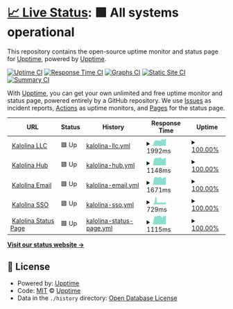 # [📈 Live Status](https://kalolina.github.io/uptime): <!--live status--> **🟩 All systems operational**

This repository contains the open-source uptime monitor and status page for [Upptime](https://upptime.js.org), powered by [Upptime](https://github.com/upptime/upptime).

[![Uptime CI](https://github.com/kalolina/uptime/workflows/Uptime%20CI/badge.svg)](https://github.com/kalolina/uptime/actions?query=workflow%3A%22Uptime+CI%22)
[![Response Time CI](https://github.com/kalolina/uptime/workflows/Response%20Time%20CI/badge.svg)](https://github.com/kalolina/uptime/actions?query=workflow%3A%22Response+Time+CI%22)
[![Graphs CI](https://github.com/kalolina/uptime/workflows/Graphs%20CI/badge.svg)](https://github.com/kalolina/uptime/actions?query=workflow%3A%22Graphs+CI%22)
[![Static Site CI](https://github.com/kalolina/uptime/workflows/Static%20Site%20CI/badge.svg)](https://github.com/kalolina/uptime/actions?query=workflow%3A%22Static+Site+CI%22)
[![Summary CI](https://github.com/kalolina/uptime/workflows/Summary%20CI/badge.svg)](https://github.com/kalolina/uptime/actions?query=workflow%3A%22Summary+CI%22)

With [Upptime](https://upptime.js.org), you can get your own unlimited and free uptime monitor and status page, powered entirely by a GitHub repository. We use [Issues](https://github.com/upptime/upptime/issues) as incident reports, [Actions](https://github.com/kalolina/uptime/actions) as uptime monitors, and [Pages](https://kalolina.github.io/uptime) for the status page.

<!--start: status pages-->
<!-- This summary is generated by Upptime (https://github.com/upptime/upptime) -->
<!-- Do not edit this manually, your changes will be overwritten -->
<!-- prettier-ignore -->
| URL | Status | History | Response Time | Uptime |
| --- | ------ | ------- | ------------- | ------ |
| <img alt="" src="https://favicons.githubusercontent.com/kalolina.com" height="13"> [Kalolina LLC](https://kalolina.com) | 🟩 Up | [kalolina-llc.yml](https://github.com/Kalolina/uptime/commits/HEAD/history/kalolina-llc.yml) | <details><summary><img alt="Response time graph" src="./graphs/kalolina-llc/response-time-week.png" height="20"> 1992ms</summary><br><a href="https://kalolina.github.io/uptime/history/kalolina-llc"><img alt="Response time 1538" src="https://img.shields.io/endpoint?url=https%3A%2F%2Fraw.githubusercontent.com%2FKalolina%2Fuptime%2FHEAD%2Fapi%2Fkalolina-llc%2Fresponse-time.json"></a><br><a href="https://kalolina.github.io/uptime/history/kalolina-llc"><img alt="24-hour response time 1744" src="https://img.shields.io/endpoint?url=https%3A%2F%2Fraw.githubusercontent.com%2FKalolina%2Fuptime%2FHEAD%2Fapi%2Fkalolina-llc%2Fresponse-time-day.json"></a><br><a href="https://kalolina.github.io/uptime/history/kalolina-llc"><img alt="7-day response time 1992" src="https://img.shields.io/endpoint?url=https%3A%2F%2Fraw.githubusercontent.com%2FKalolina%2Fuptime%2FHEAD%2Fapi%2Fkalolina-llc%2Fresponse-time-week.json"></a><br><a href="https://kalolina.github.io/uptime/history/kalolina-llc"><img alt="30-day response time 1538" src="https://img.shields.io/endpoint?url=https%3A%2F%2Fraw.githubusercontent.com%2FKalolina%2Fuptime%2FHEAD%2Fapi%2Fkalolina-llc%2Fresponse-time-month.json"></a><br><a href="https://kalolina.github.io/uptime/history/kalolina-llc"><img alt="1-year response time 1538" src="https://img.shields.io/endpoint?url=https%3A%2F%2Fraw.githubusercontent.com%2FKalolina%2Fuptime%2FHEAD%2Fapi%2Fkalolina-llc%2Fresponse-time-year.json"></a></details> | <details><summary><a href="https://kalolina.github.io/uptime/history/kalolina-llc">100.00%</a></summary><a href="https://kalolina.github.io/uptime/history/kalolina-llc"><img alt="All-time uptime 96.81%" src="https://img.shields.io/endpoint?url=https%3A%2F%2Fraw.githubusercontent.com%2FKalolina%2Fuptime%2FHEAD%2Fapi%2Fkalolina-llc%2Fuptime.json"></a><br><a href="https://kalolina.github.io/uptime/history/kalolina-llc"><img alt="24-hour uptime 100.00%" src="https://img.shields.io/endpoint?url=https%3A%2F%2Fraw.githubusercontent.com%2FKalolina%2Fuptime%2FHEAD%2Fapi%2Fkalolina-llc%2Fuptime-day.json"></a><br><a href="https://kalolina.github.io/uptime/history/kalolina-llc"><img alt="7-day uptime 100.00%" src="https://img.shields.io/endpoint?url=https%3A%2F%2Fraw.githubusercontent.com%2FKalolina%2Fuptime%2FHEAD%2Fapi%2Fkalolina-llc%2Fuptime-week.json"></a><br><a href="https://kalolina.github.io/uptime/history/kalolina-llc"><img alt="30-day uptime 96.81%" src="https://img.shields.io/endpoint?url=https%3A%2F%2Fraw.githubusercontent.com%2FKalolina%2Fuptime%2FHEAD%2Fapi%2Fkalolina-llc%2Fuptime-month.json"></a><br><a href="https://kalolina.github.io/uptime/history/kalolina-llc"><img alt="1-year uptime 96.81%" src="https://img.shields.io/endpoint?url=https%3A%2F%2Fraw.githubusercontent.com%2FKalolina%2Fuptime%2FHEAD%2Fapi%2Fkalolina-llc%2Fuptime-year.json"></a></details>
| <img alt="" src="https://favicons.githubusercontent.com/hub.kalolina.com" height="13"> [Kalolina Hub](https://hub.kalolina.com) | 🟩 Up | [kalolina-hub.yml](https://github.com/Kalolina/uptime/commits/HEAD/history/kalolina-hub.yml) | <details><summary><img alt="Response time graph" src="./graphs/kalolina-hub/response-time-week.png" height="20"> 1148ms</summary><br><a href="https://kalolina.github.io/uptime/history/kalolina-hub"><img alt="Response time 1357" src="https://img.shields.io/endpoint?url=https%3A%2F%2Fraw.githubusercontent.com%2FKalolina%2Fuptime%2FHEAD%2Fapi%2Fkalolina-hub%2Fresponse-time.json"></a><br><a href="https://kalolina.github.io/uptime/history/kalolina-hub"><img alt="24-hour response time 1210" src="https://img.shields.io/endpoint?url=https%3A%2F%2Fraw.githubusercontent.com%2FKalolina%2Fuptime%2FHEAD%2Fapi%2Fkalolina-hub%2Fresponse-time-day.json"></a><br><a href="https://kalolina.github.io/uptime/history/kalolina-hub"><img alt="7-day response time 1148" src="https://img.shields.io/endpoint?url=https%3A%2F%2Fraw.githubusercontent.com%2FKalolina%2Fuptime%2FHEAD%2Fapi%2Fkalolina-hub%2Fresponse-time-week.json"></a><br><a href="https://kalolina.github.io/uptime/history/kalolina-hub"><img alt="30-day response time 1357" src="https://img.shields.io/endpoint?url=https%3A%2F%2Fraw.githubusercontent.com%2FKalolina%2Fuptime%2FHEAD%2Fapi%2Fkalolina-hub%2Fresponse-time-month.json"></a><br><a href="https://kalolina.github.io/uptime/history/kalolina-hub"><img alt="1-year response time 1357" src="https://img.shields.io/endpoint?url=https%3A%2F%2Fraw.githubusercontent.com%2FKalolina%2Fuptime%2FHEAD%2Fapi%2Fkalolina-hub%2Fresponse-time-year.json"></a></details> | <details><summary><a href="https://kalolina.github.io/uptime/history/kalolina-hub">100.00%</a></summary><a href="https://kalolina.github.io/uptime/history/kalolina-hub"><img alt="All-time uptime 100.00%" src="https://img.shields.io/endpoint?url=https%3A%2F%2Fraw.githubusercontent.com%2FKalolina%2Fuptime%2FHEAD%2Fapi%2Fkalolina-hub%2Fuptime.json"></a><br><a href="https://kalolina.github.io/uptime/history/kalolina-hub"><img alt="24-hour uptime 100.00%" src="https://img.shields.io/endpoint?url=https%3A%2F%2Fraw.githubusercontent.com%2FKalolina%2Fuptime%2FHEAD%2Fapi%2Fkalolina-hub%2Fuptime-day.json"></a><br><a href="https://kalolina.github.io/uptime/history/kalolina-hub"><img alt="7-day uptime 100.00%" src="https://img.shields.io/endpoint?url=https%3A%2F%2Fraw.githubusercontent.com%2FKalolina%2Fuptime%2FHEAD%2Fapi%2Fkalolina-hub%2Fuptime-week.json"></a><br><a href="https://kalolina.github.io/uptime/history/kalolina-hub"><img alt="30-day uptime 100.00%" src="https://img.shields.io/endpoint?url=https%3A%2F%2Fraw.githubusercontent.com%2FKalolina%2Fuptime%2FHEAD%2Fapi%2Fkalolina-hub%2Fuptime-month.json"></a><br><a href="https://kalolina.github.io/uptime/history/kalolina-hub"><img alt="1-year uptime 100.00%" src="https://img.shields.io/endpoint?url=https%3A%2F%2Fraw.githubusercontent.com%2FKalolina%2Fuptime%2FHEAD%2Fapi%2Fkalolina-hub%2Fuptime-year.json"></a></details>
| <img alt="" src="https://favicons.githubusercontent.com/pro.kalolina.com" height="13"> [Kalolina Email](https://pro.kalolina.com) | 🟩 Up | [kalolina-email.yml](https://github.com/Kalolina/uptime/commits/HEAD/history/kalolina-email.yml) | <details><summary><img alt="Response time graph" src="./graphs/kalolina-email/response-time-week.png" height="20"> 1671ms</summary><br><a href="https://kalolina.github.io/uptime/history/kalolina-email"><img alt="Response time 1618" src="https://img.shields.io/endpoint?url=https%3A%2F%2Fraw.githubusercontent.com%2FKalolina%2Fuptime%2FHEAD%2Fapi%2Fkalolina-email%2Fresponse-time.json"></a><br><a href="https://kalolina.github.io/uptime/history/kalolina-email"><img alt="24-hour response time 1761" src="https://img.shields.io/endpoint?url=https%3A%2F%2Fraw.githubusercontent.com%2FKalolina%2Fuptime%2FHEAD%2Fapi%2Fkalolina-email%2Fresponse-time-day.json"></a><br><a href="https://kalolina.github.io/uptime/history/kalolina-email"><img alt="7-day response time 1671" src="https://img.shields.io/endpoint?url=https%3A%2F%2Fraw.githubusercontent.com%2FKalolina%2Fuptime%2FHEAD%2Fapi%2Fkalolina-email%2Fresponse-time-week.json"></a><br><a href="https://kalolina.github.io/uptime/history/kalolina-email"><img alt="30-day response time 1618" src="https://img.shields.io/endpoint?url=https%3A%2F%2Fraw.githubusercontent.com%2FKalolina%2Fuptime%2FHEAD%2Fapi%2Fkalolina-email%2Fresponse-time-month.json"></a><br><a href="https://kalolina.github.io/uptime/history/kalolina-email"><img alt="1-year response time 1618" src="https://img.shields.io/endpoint?url=https%3A%2F%2Fraw.githubusercontent.com%2FKalolina%2Fuptime%2FHEAD%2Fapi%2Fkalolina-email%2Fresponse-time-year.json"></a></details> | <details><summary><a href="https://kalolina.github.io/uptime/history/kalolina-email">100.00%</a></summary><a href="https://kalolina.github.io/uptime/history/kalolina-email"><img alt="All-time uptime 99.90%" src="https://img.shields.io/endpoint?url=https%3A%2F%2Fraw.githubusercontent.com%2FKalolina%2Fuptime%2FHEAD%2Fapi%2Fkalolina-email%2Fuptime.json"></a><br><a href="https://kalolina.github.io/uptime/history/kalolina-email"><img alt="24-hour uptime 100.00%" src="https://img.shields.io/endpoint?url=https%3A%2F%2Fraw.githubusercontent.com%2FKalolina%2Fuptime%2FHEAD%2Fapi%2Fkalolina-email%2Fuptime-day.json"></a><br><a href="https://kalolina.github.io/uptime/history/kalolina-email"><img alt="7-day uptime 100.00%" src="https://img.shields.io/endpoint?url=https%3A%2F%2Fraw.githubusercontent.com%2FKalolina%2Fuptime%2FHEAD%2Fapi%2Fkalolina-email%2Fuptime-week.json"></a><br><a href="https://kalolina.github.io/uptime/history/kalolina-email"><img alt="30-day uptime 99.90%" src="https://img.shields.io/endpoint?url=https%3A%2F%2Fraw.githubusercontent.com%2FKalolina%2Fuptime%2FHEAD%2Fapi%2Fkalolina-email%2Fuptime-month.json"></a><br><a href="https://kalolina.github.io/uptime/history/kalolina-email"><img alt="1-year uptime 99.90%" src="https://img.shields.io/endpoint?url=https%3A%2F%2Fraw.githubusercontent.com%2FKalolina%2Fuptime%2FHEAD%2Fapi%2Fkalolina-email%2Fuptime-year.json"></a></details>
| <img alt="" src="https://favicons.githubusercontent.com/sso.kalolina.com" height="13"> [Kalolina SSO](https://sso.kalolina.com) | 🟩 Up | [kalolina-sso.yml](https://github.com/Kalolina/uptime/commits/HEAD/history/kalolina-sso.yml) | <details><summary><img alt="Response time graph" src="./graphs/kalolina-sso/response-time-week.png" height="20"> 729ms</summary><br><a href="https://kalolina.github.io/uptime/history/kalolina-sso"><img alt="Response time 787" src="https://img.shields.io/endpoint?url=https%3A%2F%2Fraw.githubusercontent.com%2FKalolina%2Fuptime%2FHEAD%2Fapi%2Fkalolina-sso%2Fresponse-time.json"></a><br><a href="https://kalolina.github.io/uptime/history/kalolina-sso"><img alt="24-hour response time 834" src="https://img.shields.io/endpoint?url=https%3A%2F%2Fraw.githubusercontent.com%2FKalolina%2Fuptime%2FHEAD%2Fapi%2Fkalolina-sso%2Fresponse-time-day.json"></a><br><a href="https://kalolina.github.io/uptime/history/kalolina-sso"><img alt="7-day response time 729" src="https://img.shields.io/endpoint?url=https%3A%2F%2Fraw.githubusercontent.com%2FKalolina%2Fuptime%2FHEAD%2Fapi%2Fkalolina-sso%2Fresponse-time-week.json"></a><br><a href="https://kalolina.github.io/uptime/history/kalolina-sso"><img alt="30-day response time 787" src="https://img.shields.io/endpoint?url=https%3A%2F%2Fraw.githubusercontent.com%2FKalolina%2Fuptime%2FHEAD%2Fapi%2Fkalolina-sso%2Fresponse-time-month.json"></a><br><a href="https://kalolina.github.io/uptime/history/kalolina-sso"><img alt="1-year response time 787" src="https://img.shields.io/endpoint?url=https%3A%2F%2Fraw.githubusercontent.com%2FKalolina%2Fuptime%2FHEAD%2Fapi%2Fkalolina-sso%2Fresponse-time-year.json"></a></details> | <details><summary><a href="https://kalolina.github.io/uptime/history/kalolina-sso">100.00%</a></summary><a href="https://kalolina.github.io/uptime/history/kalolina-sso"><img alt="All-time uptime 91.04%" src="https://img.shields.io/endpoint?url=https%3A%2F%2Fraw.githubusercontent.com%2FKalolina%2Fuptime%2FHEAD%2Fapi%2Fkalolina-sso%2Fuptime.json"></a><br><a href="https://kalolina.github.io/uptime/history/kalolina-sso"><img alt="24-hour uptime 100.00%" src="https://img.shields.io/endpoint?url=https%3A%2F%2Fraw.githubusercontent.com%2FKalolina%2Fuptime%2FHEAD%2Fapi%2Fkalolina-sso%2Fuptime-day.json"></a><br><a href="https://kalolina.github.io/uptime/history/kalolina-sso"><img alt="7-day uptime 100.00%" src="https://img.shields.io/endpoint?url=https%3A%2F%2Fraw.githubusercontent.com%2FKalolina%2Fuptime%2FHEAD%2Fapi%2Fkalolina-sso%2Fuptime-week.json"></a><br><a href="https://kalolina.github.io/uptime/history/kalolina-sso"><img alt="30-day uptime 91.04%" src="https://img.shields.io/endpoint?url=https%3A%2F%2Fraw.githubusercontent.com%2FKalolina%2Fuptime%2FHEAD%2Fapi%2Fkalolina-sso%2Fuptime-month.json"></a><br><a href="https://kalolina.github.io/uptime/history/kalolina-sso"><img alt="1-year uptime 91.04%" src="https://img.shields.io/endpoint?url=https%3A%2F%2Fraw.githubusercontent.com%2FKalolina%2Fuptime%2FHEAD%2Fapi%2Fkalolina-sso%2Fuptime-year.json"></a></details>
| <img alt="" src="https://favicons.githubusercontent.com/status.kalolina.com" height="13"> [Kalolina Status Page](https://status.kalolina.com) | 🟩 Up | [kalolina-status-page.yml](https://github.com/Kalolina/uptime/commits/HEAD/history/kalolina-status-page.yml) | <details><summary><img alt="Response time graph" src="./graphs/kalolina-status-page/response-time-week.png" height="20"> 1115ms</summary><br><a href="https://kalolina.github.io/uptime/history/kalolina-status-page"><img alt="Response time 1133" src="https://img.shields.io/endpoint?url=https%3A%2F%2Fraw.githubusercontent.com%2FKalolina%2Fuptime%2FHEAD%2Fapi%2Fkalolina-status-page%2Fresponse-time.json"></a><br><a href="https://kalolina.github.io/uptime/history/kalolina-status-page"><img alt="24-hour response time 1153" src="https://img.shields.io/endpoint?url=https%3A%2F%2Fraw.githubusercontent.com%2FKalolina%2Fuptime%2FHEAD%2Fapi%2Fkalolina-status-page%2Fresponse-time-day.json"></a><br><a href="https://kalolina.github.io/uptime/history/kalolina-status-page"><img alt="7-day response time 1115" src="https://img.shields.io/endpoint?url=https%3A%2F%2Fraw.githubusercontent.com%2FKalolina%2Fuptime%2FHEAD%2Fapi%2Fkalolina-status-page%2Fresponse-time-week.json"></a><br><a href="https://kalolina.github.io/uptime/history/kalolina-status-page"><img alt="30-day response time 1133" src="https://img.shields.io/endpoint?url=https%3A%2F%2Fraw.githubusercontent.com%2FKalolina%2Fuptime%2FHEAD%2Fapi%2Fkalolina-status-page%2Fresponse-time-month.json"></a><br><a href="https://kalolina.github.io/uptime/history/kalolina-status-page"><img alt="1-year response time 1133" src="https://img.shields.io/endpoint?url=https%3A%2F%2Fraw.githubusercontent.com%2FKalolina%2Fuptime%2FHEAD%2Fapi%2Fkalolina-status-page%2Fresponse-time-year.json"></a></details> | <details><summary><a href="https://kalolina.github.io/uptime/history/kalolina-status-page">100.00%</a></summary><a href="https://kalolina.github.io/uptime/history/kalolina-status-page"><img alt="All-time uptime 99.85%" src="https://img.shields.io/endpoint?url=https%3A%2F%2Fraw.githubusercontent.com%2FKalolina%2Fuptime%2FHEAD%2Fapi%2Fkalolina-status-page%2Fuptime.json"></a><br><a href="https://kalolina.github.io/uptime/history/kalolina-status-page"><img alt="24-hour uptime 100.00%" src="https://img.shields.io/endpoint?url=https%3A%2F%2Fraw.githubusercontent.com%2FKalolina%2Fuptime%2FHEAD%2Fapi%2Fkalolina-status-page%2Fuptime-day.json"></a><br><a href="https://kalolina.github.io/uptime/history/kalolina-status-page"><img alt="7-day uptime 100.00%" src="https://img.shields.io/endpoint?url=https%3A%2F%2Fraw.githubusercontent.com%2FKalolina%2Fuptime%2FHEAD%2Fapi%2Fkalolina-status-page%2Fuptime-week.json"></a><br><a href="https://kalolina.github.io/uptime/history/kalolina-status-page"><img alt="30-day uptime 99.85%" src="https://img.shields.io/endpoint?url=https%3A%2F%2Fraw.githubusercontent.com%2FKalolina%2Fuptime%2FHEAD%2Fapi%2Fkalolina-status-page%2Fuptime-month.json"></a><br><a href="https://kalolina.github.io/uptime/history/kalolina-status-page"><img alt="1-year uptime 99.85%" src="https://img.shields.io/endpoint?url=https%3A%2F%2Fraw.githubusercontent.com%2FKalolina%2Fuptime%2FHEAD%2Fapi%2Fkalolina-status-page%2Fuptime-year.json"></a></details>

<!--end: status pages-->

[**Visit our status website →**](https://kalolina.github.io/uptime)

## 📄 License

- Powered by: [Upptime](https://github.com/upptime/upptime)
- Code: [MIT](./LICENSE) © [Upptime](https://upptime.js.org)
- Data in the `./history` directory: [Open Database License](https://opendatacommons.org/licenses/odbl/1-0/)
